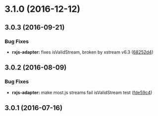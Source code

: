 <a name="3.1.0"></a>
# 3.1.0 (2016-12-12)



<a name="3.0.3"></a>
## 3.0.3 (2016-09-21)


### Bug Fixes

* **rxjs-adapter:** fixes isValidStream, broken by xstream v6.3  ([68252d4](https://github.com/cyclejs/cyclejs/tree/master/packages/rxjs-adapter/commit/68252d4))



<a name="3.0.2"></a>
## 3.0.2 (2016-08-09)


### Bug Fixes

* **rxjs-adapter:** make most.js streams fail isValidStream test ([fde59c4](https://github.com/cyclejs/cyclejs/tree/master/packages/rxjs-adapter/commit/fde59c4))



<a name="3.0.1"></a>
## 3.0.1 (2016-07-16)




